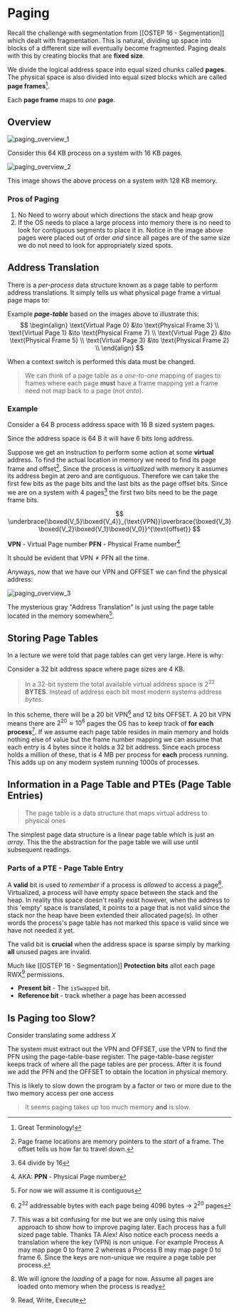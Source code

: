 # Paging

Recall the challenge with segmentation from [[OSTEP 16 - Segmentation]] which dealt with fragmentation. This is natural, dividing up space into blocks of a different size will eventually become fragmented. Paging deals with this by creating blocks that are **fixed size**.

We divide the logical address space into equal sized chunks called **pages**. The physical space is also divided into equal sized blocks which are called **page frames**[^1]. 

Each **page frame** maps to *one* **page**.

## Overview
![paging_overview_1](/img/paging_overview_1.png)

Consider this $64$ KB process on a system with $16$ KB pages. 

![paging_overview_2](/img/paging_overview_2.png)

This image shows the above process on a system with $128$ KB memory. 

### Pros of Paging
1. No Need to worry about which directions the stack and heap grow
2. If the OS needs to place a large process into memory there is no need to look for contiguous segments to place it in. Notice in the image above pages were placed out of order *and* since all pages are of the same size we do not need to look for appropriately sized spots. 

## Address Translation
There is a *per-process* data structure known as a page table to perform address translations. It simply tells us what physical page frame a virtual page maps to:

Example ***page-table*** based on the images above to illustrate this:
$$
\begin{align}
\text{Virtual Page 0} &\to \text{Physical Frame 3} \\
\text{Virtual Page 1} &\to \text{Physical Frame 7} \\
\text{Virtual Page 2} &\to \text{Physical Frame 5} \\
\text{Virtual Page 3} &\to \text{Physical Frame 2} \\
\end{align}
$$

When a context switch is performed this data must be changed. 

> We can think of a page table as a *one-to-one* mapping of pages to frames where each page **must** have a frame mapping yet a frame need not map back to a page (not *onto*).

### Example
Consider a $64$ B process address space with $16$ B sized system pages. 

Since the address space is $64$ B it will have 6 bits long address.

Suppose we get an instruction to perform some action at some **virtual** address. To find the actual location in memory we need to find its page frame and offset[^2]. Since the process is *virtualized* with memory it assumes its address begin at zero and are contiguous. Therefore we can take the first few bits as the page bits and the last bits as the page offset bits. Since we are on a system with 4 pages[^3] the first two bits need to be the page frame bits. 

$$
\underbrace{\boxed{V_5}\boxed{V_4}}_{\text{VPN}}\overbrace{\boxed{V_3}\boxed{V_2}\boxed{V_1}\boxed{V_0}}^{\text{offset}}
$$

**VPN** - Virtual Page number
**PFN** - Physical Frame number[^4]

It should be evident that $\text{VPN}\neq\text{PFN}$ all the time. 

Anyways, now that we have our VPN and OFFSET we can find the physical address:

![paging_overview_3](/img/paging_overview_3.png)

The mysterious gray "Address Translation" is just using the page table located in the memory somewhere[^5]. 

## Storing Page Tables
In a lecture we were told that page tables can get very large. Here is why:

Consider a $32$ bit address space where page sizes are $4$ KB. 

> In a 32-bit system the total available virtual address space is $2^{32}$ **BYTES**. Instead of address each bit most modern systems address *bytes*. 

In this scheme, there will be a $20$ bit VPN[^6] and $12$ bits OFFSET. A 20 bit VPN means there are $2^{20}\approx10^6$ pages the OS has to keep track of **for each process**[^7]. If we assume each page table resides in main memory and holds nothing else of value but the frame number mapping we can assume that each entry is $4$ bytes since it holds a $32$ bit address. Since each process holds a million of these, that is $4$ MB per process for **each** process running. This adds up on any modern system running 1000s of processes. 

## Information in a Page Table and PTEs (Page Table Entries)

> The page table is a data structure that maps virtual address to physical ones

The simplest page data structure is a linear page table which is just an *array*. This the the abstraction for the page table we will use until subsequent readings. 

### Parts of a PTE - Page Table Entry
A **valid** bit is used to *remember* if a process is *allowed* to access a page[^8]. Virtualized, a process will have empty space between the stack and the heap. In reality this space doesn't really exist however, when the address to this 'empty' space is translated, it points to a page that is not valid since the stack nor the heap have been extended their allocated page(s). In other words the process's page table has not marked this space is valid since we have not needed it yet. 

The valid bit is **crucial** when the address space is sparse simply by marking **all** unused pages are invalid. 


Much like [[OSTEP 16 - Segmentation]] **Protection bits** allot each page RWX[^9] permissions. 

+ **Present bit** - The `isSwapped` bit. 
+ **Reference bit** - track whether a page has been accessed

## Is Paging too Slow?
Consider translating some address $X$

The system must extract out the VPN and OFFSET, use the VPN to find the PFN using the page-table-base register. The page-table-base register keeps track of where all the page tables are per process. After it is found we add the PFN and the OFFSET to obtain the location in physical memory. 

This is likely to slow down the program by a factor or two or more due to the two memory access per one access

> It seems paging takes up too much memory **and** is slow.




[^1]: Great Terminology!
[^2]: Page frame locations are memory pointers to the *start* of a frame. The offset tells us how far to travel down. 
[^3]: 64 divide by 16
[^4]: AKA: **PPN** - Physical Page number
[^5]: For now we will assume it is contiguous
[^6]: $2^{32}$ addressable bytes with each page being 4096 bytes -> $2^{20}$ pages
[^7]: This was a bit confusing for me but we are only using this naive approach to show how to improve paging later. Each process has a full sized page table. Thanks TA Alex! Also notice each process needs a translation where the key (VPN) is non unique. For example Process A may map page 0 to frame 2 whereas a Process B may map page 0 to frame 6. Since the keys are non-unique we require a page table per process. 
[^8]: We will ignore the *loading* of a page for now. Assume all pages are loaded onto memory when the process is ready
[^9]: Read, Write, Execute